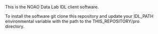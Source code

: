 This is the NOAO Data Lab IDL client software.

To install the software git clone this repository and update your IDL_PATH
environmental variable with the path to the THIS_REPOSITORY/pro directory.
